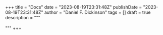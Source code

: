 +++
title = "Docs"
date = "2023-08-19T23:31:48Z"
publishDate = "2023-08-19T23:31:48Z"
author = "Daniel F. Dickinson"
tags = []
draft = true
description = """\
\
"""
+++
